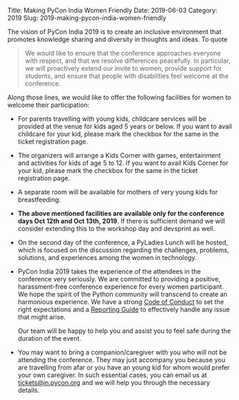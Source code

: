 Title: Making PyCon India Women Friendly
Date: 2019-06-03
Category: 2019
Slug: 2019-making-pycon-india-women-friendly

The vision of PyCon India 2019 is to create an inclusive environment
that promotes knowledge sharing and diversity in thoughts and
ideas. To quote

<blockquote>
We would like to ensure that the conference approaches everyone with
respect, and that we resolve differences peacefully. In particular, we
will proactively extend our invite to women, provide support for
students, and ensure that people with disabilities feel welcome at the
conference.
</blockquote>

Along those lines, we would like to offer the following facilities for
women to welcome their participation:

<!-- PELICAN_END_SUMMARY -->

  * For parents travelling with young kids, childcare services will be
    provided at the venue for kids aged 5 years or below. If you want to
    avail childcare for your kid, please mark the checkbox for the
    same in the ticket registration page. 

  * The organizers will arrange a Kids Corner with games,
    entertainment and activities for kids of age 5 to 12. If you want
    to avail Kids Corner for your kid, please mark the checkbox for
    the same in the ticket registration page.

  * A separate room will be available for mothers of very young kids
    for breastfeeding.

  * **The above mentioned facilities are available only for the
     conference days Oct 12th and Oct 13th, 2019**. If there is
     sufficient demand we will consider extending this to the workshop
     day and devsprint as well.

  * On the second day of the conference, a PyLadies Lunch will be
    hosted, which is focused on the discussion regarding the
    challenges, problems, solutions, and experiences among the women
    in technology.

  * PyCon India 2019 takes the experience of the attendees in the
    conference very seriously. We are committed to providing a
    positive, harassment-free conference experience for every women
    participant. We hope the spirit of the Python community will
    transcend to create an harmonious experience. We have a strong <a
    href="https://in.pycon.org/2019/code-of-conduct.html">Code of
    Conduct</a> to set the right expectations and a <a
    href="https://in.pycon.org/2019/reporting-guide.html">Reporting
    Guide</a> to effectively handle any issue that might arise.

    Our team will be happy to help you and assist you to feel safe
    during the duration of the event.

  * You may want to bring a companion/caregiver with you who will not
    be attending the conference. They may just accompany you because
    you are travelling from afar or you have an young kid for whom
    would prefer your own caregiver. In such essential cases, you can
    email us at [tickets@in.pycon.org](mailto:tickets@in.pycon.org)
    and we will help you through the necessary details.

